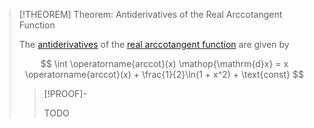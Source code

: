 >[!THEOREM] Theorem: Antiderivatives of the Real Arccotangent Function
>
>The [antiderivatives](../../../Integration/Indefinite%20Integrals/Indefinite%20Integral.md) of the [real arccotangent function](Real%20Arccotangent%20Function.md) are given by
>
>$$
>\int \operatorname{arccot}(x) \mathop{\mathrm{d}x} = x \operatorname{arccot}(x) + \frac{1}{2}\ln(1 + x^2) + \text{const}
>$$
>
>>[!PROOF]-
>>
>>TODO
>>
>